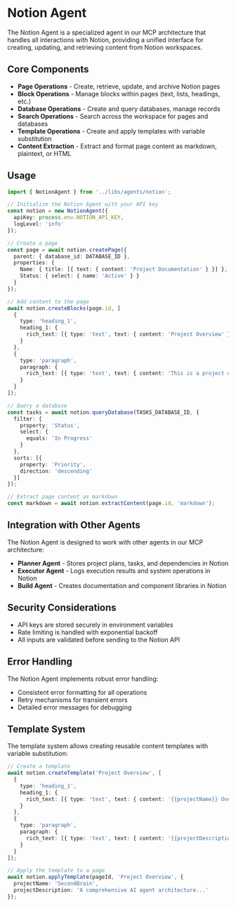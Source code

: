 # Notion Agent

The Notion Agent is a specialized agent in our MCP architecture that handles all interactions with Notion, providing a unified interface for creating, updating, and retrieving content from Notion workspaces.

## Core Components

- **Page Operations** - Create, retrieve, update, and archive Notion pages
- **Block Operations** - Manage blocks within pages (text, lists, headings, etc.)
- **Database Operations** - Create and query databases, manage records
- **Search Operations** - Search across the workspace for pages and databases
- **Template Operations** - Create and apply templates with variable substitution
- **Content Extraction** - Extract and format page content as markdown, plaintext, or HTML

## Usage

```typescript
import { NotionAgent } from '../libs/agents/notion';

// Initialize the Notion Agent with your API key
const notion = new NotionAgent({
  apiKey: process.env.NOTION_API_KEY,
  logLevel: 'info'
});

// Create a page
const page = await notion.createPage({
  parent: { database_id: DATABASE_ID },
  properties: {
    Name: { title: [{ text: { content: 'Project Documentation' } }] },
    Status: { select: { name: 'Active' } }
  }
});

// Add content to the page
await notion.createBlocks(page.id, [
  {
    type: 'heading_1',
    heading_1: {
      rich_text: [{ type: 'text', text: { content: 'Project Overview' } }]
    }
  },
  {
    type: 'paragraph',
    paragraph: {
      rich_text: [{ type: 'text', text: { content: 'This is a project description...' } }]
    }
  }
]);

// Query a database
const tasks = await notion.queryDatabase(TASKS_DATABASE_ID, {
  filter: {
    property: 'Status',
    select: {
      equals: 'In Progress'
    }
  },
  sorts: [{
    property: 'Priority',
    direction: 'descending'
  }]
});

// Extract page content as markdown
const markdown = await notion.extractContent(page.id, 'markdown');
```

## Integration with Other Agents

The Notion Agent is designed to work with other agents in our MCP architecture:

- **Planner Agent** - Stores project plans, tasks, and dependencies in Notion
- **Executor Agent** - Logs execution results and system operations in Notion
- **Build Agent** - Creates documentation and component libraries in Notion

## Security Considerations

- API keys are stored securely in environment variables
- Rate limiting is handled with exponential backoff
- All inputs are validated before sending to the Notion API

## Error Handling

The Notion Agent implements robust error handling:

- Consistent error formatting for all operations
- Retry mechanisms for transient errors
- Detailed error messages for debugging

## Template System

The template system allows creating reusable content templates with variable substitution:

```typescript
// Create a template
await notion.createTemplate('Project Overview', [
  {
    type: 'heading_1',
    heading_1: {
      rich_text: [{ type: 'text', text: { content: '{{projectName}} Overview' } }]
    }
  },
  {
    type: 'paragraph',
    paragraph: {
      rich_text: [{ type: 'text', text: { content: '{{projectDescription}}' } }]
    }
  }
]);

// Apply the template to a page
await notion.applyTemplate(pageId, 'Project Overview', {
  projectName: 'SecondBrain',
  projectDescription: 'A comprehensive AI agent architecture...'
});
```